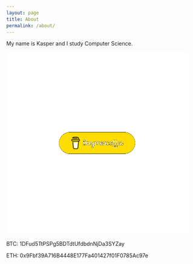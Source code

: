 ```yaml
---
layout: page
title: About 
permalink: /about/
---
```


My name is Kasper and I study Computer Science. 

[![Buy me a coffee](/images/buymeacoffee.gif)](https://buymeacoffee.com/busiju)

BTC: 1DFud5TtPSPg5BDTdtUfdbdnNjDa3SYZay

ETH: 0x9Fbf39A716B4448E177Fa401427f01F0785Ac97e
